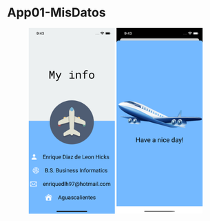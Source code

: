 # App01-MisDatos

<div style="text-align:center">
<img src="https://github.com/enriquedlh97/App01-MisDatos/blob/main/Simulator%20Screen%20Shot%20-%20iPhone%2012%20-%202021-03-28%20at%2009.43.20.png" width="200"> <img src="https://github.com/enriquedlh97/App01-MisDatos/blob/main/Simulator%20Screen%20Shot%20-%20iPhone%2012%20-%202021-03-28%20at%2009.43.32.png" width="200">
</div>
